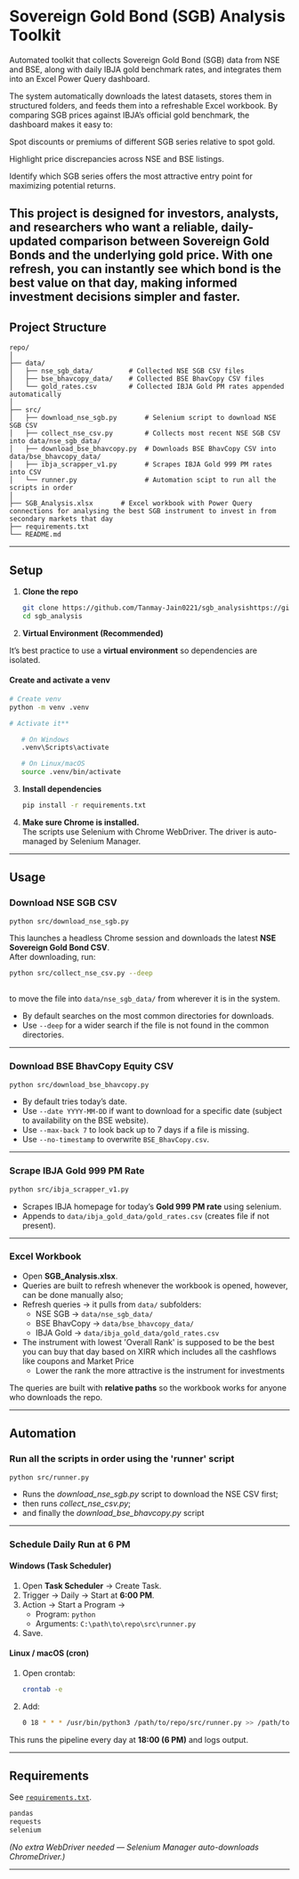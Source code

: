 # Sovereign Gold Bond (SGB) Analysis Toolkit

Automated toolkit that collects Sovereign Gold Bond (SGB) data from NSE and BSE, along with daily IBJA gold benchmark rates, and integrates them into an Excel Power Query dashboard.

The system automatically downloads the latest datasets, stores them in structured folders, and feeds them into a refreshable Excel workbook. By comparing SGB prices against IBJA’s official gold benchmark, the dashboard makes it easy to:

Spot discounts or premiums of different SGB series relative to spot gold.

Highlight price discrepancies across NSE and BSE listings.

Identify which SGB series offers the most attractive entry point for maximizing potential returns.

This project is designed for investors, analysts, and researchers who want a reliable, daily-updated comparison between Sovereign Gold Bonds and the underlying gold price. With one refresh, you can instantly see which bond is the best value on that day, making informed investment decisions simpler and faster.
---

## Project Structure

```
repo/
│
├── data/
│   ├── nse_sgb_data/         # Collected NSE SGB CSV files
│   ├── bse_bhavcopy_data/    # Collected BSE BhavCopy CSV files
│   └── gold_rates.csv        # Collected IBJA Gold PM rates appended automatically
│
├── src/
│   ├── download_nse_sgb.py       # Selenium script to download NSE SGB CSV
│   ├── collect_nse_csv.py        # Collects most recent NSE SGB CSV into data/nse_sgb_data/
│   ├── download_bse_bhavcopy.py  # Downloads BSE BhavCopy CSV into data/bse_bhavcopy_data/
│   ├── ibja_scrapper_v1.py       # Scrapes IBJA Gold 999 PM rates into CSV
│   └── runner.py                 # Automation scipt to run all the scripts in order
│
├── SGB_Analysis.xlsx  		# Excel workbook with Power Query connections for analysing the best SGB instrument to invest in from secondary markets that day
├── requirements.txt
└── README.md
```

---

##  Setup

1. **Clone the repo**
   ```bash
   git clone https://github.com/Tanmay-Jain0221/sgb_analysishttps://github.com/yourname/market-data-collector.git
   cd sgb_analysis
   ```


2. **Virtual Environment (Recommended)**

It’s best practice to use a **virtual environment** so dependencies are isolated.

   #### Create and activate a venv

   ```bash
   # Create venv
   python -m venv .venv

   # Activate it**

      # On Windows
      .venv\Scripts\activate

      # On Linux/macOS
      source .venv/bin/activate
```

3. **Install dependencies**
   ```bash
   pip install -r requirements.txt
   ```

4. **Make sure Chrome is installed.**  
   The scripts use Selenium with Chrome WebDriver. The driver is auto-managed by Selenium Manager.

---

## Usage

### Download NSE SGB CSV
```bash
python src/download_nse_sgb.py
```
This launches a headless Chrome session and downloads the latest **NSE Sovereign Gold Bond CSV**.  
After downloading, run:
```bash
python src/collect_nse_csv.py --deep
   
```
to move the file into `data/nse_sgb_data/` from wherever it is in the system.
- By default searches on the most common directories for downloads.
- Use `--deep` for a wider search if the file is not found in the common directories.
---

### Download BSE BhavCopy Equity CSV
```bash
python src/download_bse_bhavcopy.py
```
- By default tries today’s date.  
- Use `--date YYYY-MM-DD` if want to download for a specific date (subject to availability on the BSE website).
- Use `--max-back 7` to look back up to 7 days if a file is missing.  
- Use `--no-timestamp` to overwrite `BSE_BhavCopy.csv`.

---

### Scrape IBJA Gold 999 PM Rate
```bash
python src/ibja_scrapper_v1.py
```
- Scrapes IBJA homepage for today’s **Gold 999 PM rate** using selenium.  
- Appends to `data/ibja_gold_data/gold_rates.csv` (creates file if not present).

---

### Excel Workbook
- Open **SGB_Analysis.xlsx**.
- Queries are built to refresh whenever the workbook is opened, however, can be done manually also; 
- Refresh queries → it pulls from `data/` subfolders:  
  - NSE SGB → `data/nse_sgb_data/`  
  - BSE BhavCopy → `data/bse_bhavcopy_data/`  
  - IBJA Gold → `data/ibja_gold_data/gold_rates.csv`
- The instrument with lowest 'Overall Rank' is supposed to be the best you can buy that day based on XIRR which includes all the cashflows like coupons and Market Price
  - Lower the rank the more attractive is the instrument for investments  

The queries are built with **relative paths** so the workbook works for anyone who downloads the repo.

---

## Automation

### Run all the scripts in order using the 'runner' script
```bash
python src/runner.py
```
- Runs the *download_nse_sgb.py* script to download the NSE CSV first;
- then runs *collect_nse_csv.py*;
- and finally the *download_bse_bhavcopy.py* script

---

### Schedule Daily Run at 6 PM

#### **Windows (Task Scheduler)**
1. Open **Task Scheduler** → Create Task.  
2. Trigger → Daily → Start at **6:00 PM**.  
3. Action → Start a Program →  
   - Program: `python`  
   - Arguments: `C:\path\to\repo\src\runner.py`  
4. Save.  

#### **Linux / macOS (cron)**
1. Open crontab:
   ```bash
   crontab -e
   ```
2. Add:
   ```bash
   0 18 * * * /usr/bin/python3 /path/to/repo/src/runner.py >> /path/to/repo/logs/runner.log 2>&1
   ```

This runs the pipeline every day at **18:00 (6 PM)** and logs output.

---

## Requirements

See [`requirements.txt`](requirements.txt).

```txt
pandas
requests
selenium
```

*(No extra WebDriver needed — Selenium Manager auto-downloads ChromeDriver.)*

---
